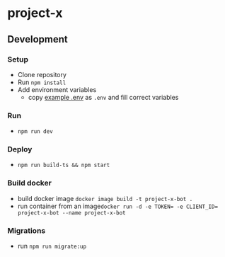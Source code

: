 # project-x

## Development
### Setup
- Clone repository
- Run ``npm install``
- Add environment variables
  - copy [example .env](.env.example) as ``.env`` and fill correct variables
### Run
- ``npm run dev``
### Deploy
- ``npm run build-ts && npm start``
### Build docker
- build docker image ``docker image build -t project-x-bot .``
- run container from an image``docker run -d -e TOKEN= -e CLIENT_ID= project-x-bot --name project-x-bot``
### Migrations
- run `npm run migrate:up`
